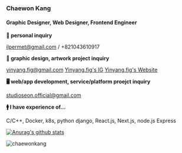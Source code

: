 ### Chaewon Kang
#### Graphic Designer, Web Designer, Frontend Engineer

**🔐  personal inquiry**

ilpermet@gmail.com / +821043610917

**🎨  graphic design, artwork project inquiry**

yinyang.fig@gmail.com [Yinyang.fig's IG](https://instagram.com/yinyang.fig) [Yinyang.fig's Website](https://yin-yang.work)

**🖥  web/app development, service/platform proejct inquiry** 

studioseon.official@gmail.com

**🚹  I have experience of...**

C/C++, Docker, k8s, python django, React.js, Next.js, node.js Express

[![Anurag's github stats](https://github-readme-stats.vercel.app/api?username=chaewonkang&show_icons=true&theme=vue)](https://github.com/anuraghazra/github-readme-stats)

<p><img align="center" src="https://github-readme-stats.vercel.app/api/top-langs?username=chaewonkang&show_icons=true&locale=en&layout=compact" alt="chaewonkang" /></p>

